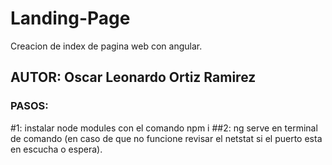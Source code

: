 # Landing-Page
Creacion de index de pagina web con angular.
## AUTOR: Oscar Leonardo Ortiz Ramirez

### PASOS:
#1: instalar node modules con el comando npm i 
##2: ng serve en terminal de comando (en caso de que no funcione revisar el netstat si el puerto esta en escucha o espera).
